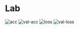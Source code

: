 # Lab
![acc](screenshots/_X4wNwwMc88.jpg)
![val-acc](screenshots/CwOzsF6-Q64.jpg)
![loss](screenshots/QtgG93UmjCo.jpg)
![val-loss](screenshots/VgjV8WYTID4.jpg)
